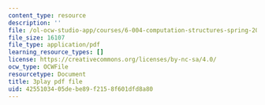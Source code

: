```yaml
---
content_type: resource
description: ''
file: /ol-ocw-studio-app/courses/6-004-computation-structures-spring-2017/4255103405debe89f2158f601dfd8a80_EnmOjVUSfdY.pdf
file_size: 16107
file_type: application/pdf
learning_resource_types: []
license: https://creativecommons.org/licenses/by-nc-sa/4.0/
ocw_type: OCWFile
resourcetype: Document
title: 3play pdf file
uid: 42551034-05de-be89-f215-8f601dfd8a80
---
```

